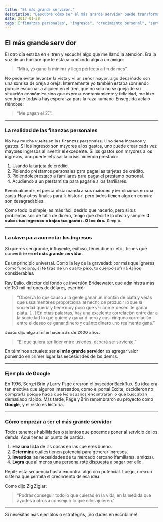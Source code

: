 ```yaml
---
title: "El más grande servidor."
description: "Descubre cómo ser el más grande servidor puede transformar tus ingresos y ayudarte a prosperar en cualquier sistema económico."
date: 2017-01-28
tags: ["finanzas personales", "ingresos", "crecimiento personal", "servicio"]
---
```


## El más grande servidor

El otro día estaba en el tren y escuché algo que me llamó la atención. Era la voz de un hombre que le estaba contando algo a un amigo: 

> “Mirá, yo gano la mínima y llego perfecto a fin de mes”.

No pude evitar levantar la vista y vi un señor mayor, algo desaliñado con una sonrisa de oreja a oreja. Internamente yo también estaba sonriendo porque escuchar a alguien en el tren, que no solo no se queja de su situación económica sino que expresa contentamiento y felicidad, me hizo sentir que todavía hay esperanza para la raza humana. Enseguida aclaró riéndose:

> “Me pagan el 27”.

---

### La realidad de las finanzas personales

No hay mucha vuelta en las finanzas personales. Uno tiene ingresos y gastos. Si los ingresos son mayores a los gastos, uno puede crear cada vez mayores ingresos al invertir el excedente. Si los gastos son mayores a los ingresos, uno puede retrasar la crisis pidiendo prestado:

1. Usando la tarjeta de crédito.
2. Pidiendo préstamos personales para pagar las tarjetas de crédito.
3. Pidiéndole prestado a familiares para pagar el préstamo personal.
4. Acudiendo a un prestamista para pagarle a los familiares.

Eventualmente, el prestamista manda a sus matones y terminamos en una zanja. Hay otros finales para la historia, pero todos tienen algo en común: son desagradables.

Como todo lo simple, es más fácil decirlo que hacerlo, pero si tus problemas son de falta de dinero, tengo que decirte lo obvio y simple: **O subes tus ingresos o bajas tus gastos. O los dos.** Simple.

---

### La clave para aumentar los ingresos

Si quieres ser grande, influyente, exitoso, tener dinero, etc., tienes que convertirte en **el más grande servidor**.

Es un principio universal. Como la ley de la gravedad: por más que ignores cómo funciona, si te tiras de un cuarto piso, tu cuerpo sufrirá daños considerables.

Ray Dalio, director del fondo de inversión Bridgewater, que administra más de 150 mil millones de dólares, escribió:

> “Observa lo que causó a la gente ganar un montón de plata y verás que usualmente es proporcional al hecho de producir lo que la sociedad quería y tiene muy poco que ver con el deseo de ganar plata. [...] En otras palabras, hay una excelente correlación entre dar a la sociedad lo que quiere y ganar dinero y casi ninguna correlación entre el deseo de ganar dinero y cuánto dinero uno realmente gana.”

Jesús dijo algo similar hace más de 2000 años:

> “El que quiera ser líder entre ustedes, deberá ser sirviente.”

En términos actuales: ser **el más grande servidor** es agregar valor poniendo en primer lugar las necesidades de los demás.

---

### Ejemplo de Google

En 1996, Sergei Brin y Larry Page crearon el buscador BackRub. Su idea era tan efectiva que algunos interesados, como el portal Excite, decidieron no comprarla porque hacía que los usuarios encontraran lo que buscaban demasiado rápido. Más tarde, Page y Brin renombraron su proyecto como **Google**, y el resto es historia.

---

### Cómo empezar a ser el más grande servidor

Todos tenemos habilidades o talentos que podemos poner al servicio de los demás. Aquí tienes un punto de partida:

1. **Haz una lista** de las cosas en las que eres bueno.
2. **Determina** cuáles tienen potencial para generar ingresos.
3. **Investiga** las necesidades de tu mercado cercano (familiares, amigos).
4. **Logra** que al menos una persona esté dispuesta a pagar por ello.

Repite esta secuencia hasta encontrar algo con potencial. Luego, crea un sistema que permita el crecimiento de esa idea.

Como dijo Zig Ziglar:

> “Podrás conseguir todo lo que quieras en la vida, en la medida que ayudes a otros a conseguir lo que ellos quieren.”

---

Si necesitas más ejemplos o estrategias, ¡no dudes en escribirme!